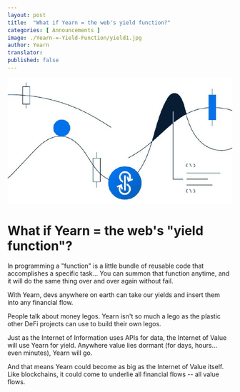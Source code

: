 ```yaml
---
layout: post
title:  "What if Yearn = the web's yield function?"
categories: [ Announcements ]
image: ./Yearn-=-Yield-Function/yield1.jpg
author: Yearn
translator: 
published: false
---
```


![](yield1.jpg)

# What if Yearn = the web's "yield function"?

In programming a "function" is a little bundle of reusable code that accomplishes a specific task… You can summon that function anytime, and it will do the same thing over and over again without fail.

With Yearn, devs anywhere on earth can take our yields and insert them into any financial flow.

People talk about money legos. Yearn isn't so much a lego as the plastic other DeFi projects can use to build their own legos.

Just as the Internet of Information uses APIs for data, the Internet of Value will use Yearn for yield. Anywhere value lies dormant (for days, hours... even minutes), Yearn will go.

And that means Yearn could become as big as the Internet of Value itself. Like blockchains, it could come to underlie all financial flows -- all value flows.

